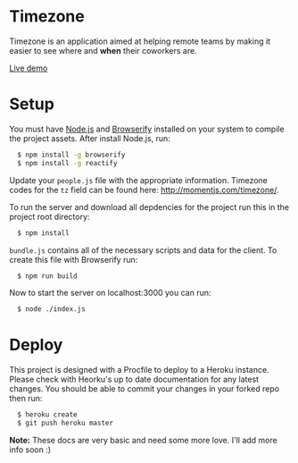 # Timezone

Timezone is an application aimed at helping remote teams by making it easier
to see where and **when** their coworkers are.

[Live demo](http://timezone.djfarrelly.com)

# Setup

You must have [Node.js](http://nodejs.org/) and [Browserify](http://browserify.org/)
installed on your system to compile the project assets. After install Node.js, run:

```bash
  $ npm install -g browserify
  $ npm install -g reactify
```

Update your `people.js` file with the appropriate information. Timezone codes
for the `tz` field can be found here: http://momentjs.com/timezone/.

To run the server and download all depdencies for the project run this in the
project root directory:

```bash
  $ npm install
```

`bundle.js` contains all of the necessary scripts and data for the client.
To create this file with Browserify run:

```bash
  $ npm run build
```

Now to start the server on localhost:3000 you can run:

```bash
  $ node ./index.js
```

# Deploy

This project is designed with a Procfile to deploy to a Heroku instance. Please
check with Heorku's up to date documentation for any latest changes. You should
be able to commit your changes in your forked repo then run:

```bash
  $ heroku create
  $ git push heroku master
```

**Note:** These docs are very basic and need some more love. I'll add more info
soon  :)

